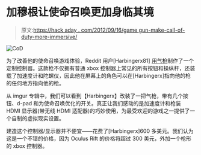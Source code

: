 # 加穆根让使命召唤更加身临其境

> 原文:[https://hack aday . com/2012/09/16/game gun-make-call-of-duty-more-immersive/](https://hackaday.com/2012/09/16/gamegun-makes-call-of-duty-more-immersive/)

![](../Images/27c906e7705d61aa7be44d0a09945a21.png "CoD")

为了改善他的使命召唤游戏体验，Reddit 用户[Harbingerx81] [用气枪](http://www.reddit.com/r/electronics/comments/zyi60/my_custom_motion_controlled_rifledisplay_designed/)制作了一个定制控制器。这款枪不仅拥有普通 xbox 控制器上常见的所有按钮和操纵杆，还装载了加速度计和陀螺仪，因此他在屏幕上的角色可以在[Harbingerx]指向他的枪的任何地方指向他的枪。

从 imgur 专辑中，我们可以看到【Harbingerx】改装了一把气枪，带有几个按钮、d-pad 和为使命召唤优化的开关。真正让我们感动的是加速度计和枪装 HDMI 显示器(带无线 HDMI 适配器)的巧妙使用，为最受欢迎的游戏之一提供了一个自制的虚拟现实设置。

建造这个控制器/显示器并不便宜——花费了[Harbingerx]600 多美元。我们认为这是一个不错的价格，因为 Oculus Rift 的价格将超过 300 美元，外加一个枪形的 xbox 控制器。